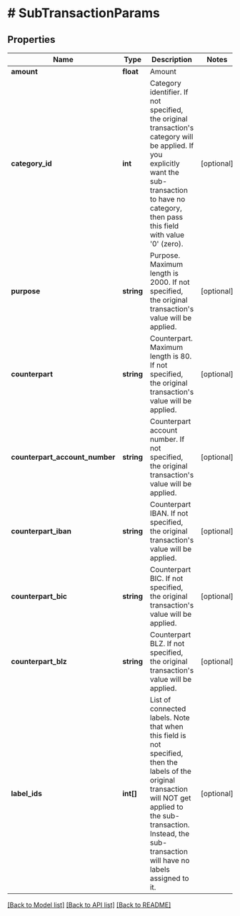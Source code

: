 # # SubTransactionParams

## Properties

Name | Type | Description | Notes
------------ | ------------- | ------------- | -------------
**amount** | **float** | Amount |
**category_id** | **int** | Category identifier. If not specified, the original transaction&#39;s category will be applied. If you explicitly want the sub-transaction to have no category, then pass this field with value &#39;0&#39; (zero). | [optional]
**purpose** | **string** | Purpose. Maximum length is 2000. If not specified, the original transaction&#39;s value will be applied. | [optional]
**counterpart** | **string** | Counterpart. Maximum length is 80. If not specified, the original transaction&#39;s value will be applied. | [optional]
**counterpart_account_number** | **string** | Counterpart account number. If not specified, the original transaction&#39;s value will be applied. | [optional]
**counterpart_iban** | **string** | Counterpart IBAN. If not specified, the original transaction&#39;s value will be applied. | [optional]
**counterpart_bic** | **string** | Counterpart BIC. If not specified, the original transaction&#39;s value will be applied. | [optional]
**counterpart_blz** | **string** | Counterpart BLZ. If not specified, the original transaction&#39;s value will be applied. | [optional]
**label_ids** | **int[]** | List of connected labels. Note that when this field is not specified, then the labels of the original transaction will NOT get applied to the sub-transaction. Instead, the sub-transaction will have no labels assigned to it. | [optional]

[[Back to Model list]](../../README.md#models) [[Back to API list]](../../README.md#endpoints) [[Back to README]](../../README.md)
